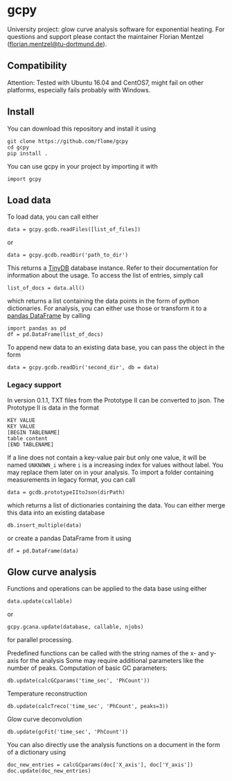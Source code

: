 
# gcpy
University project: glow curve analysis software for exponential heating.
For questions and support please contact the maintainer Florian Mentzel (florian.mentzel@tu-dortmund.de).

## Compatibility
Attention: Tested with Ubuntu 16.04 and CentOS7, might fail on other platforms, especially fails probably with Windows.

## Install

You can download this repository and install it using
```
git clone https://github.com/flome/gcpy
cd gcpy
pip install .
```
You can use gcpy in your project by importing it with
```
import gcpy
```

## Load data

To load data, you can call either
```
data = gcpy.gcdb.readFiles([list_of_files])
```

or

```
data = gcpy.gcdb.readDir('path_to_dir')
```
This returns a [TinyDB](https://tinydb.readthedocs.io/en/latest/) database instance. Refer to their documentation for information about the usage.
To access the list of entries, simply call

```
list_of_docs = data.all()
```
which returns a list containing the data points in the form of python dictionaries. For analysis, you can either use those or transform it to a [pandas DataFrame](https://pandas.pydata.org/) by calling
```
import pandas as pd
df = pd.DataFrame(list_of_docs)
```

To append new data to an existing data base, you can pass the object in the form
```
data = gcpy.gcdb.readDir('second_dir', db = data)
```
### Legacy support

In version 0.1.1, TXT files from the Prototype II can be converted to json. The Prototype II is data in the format
```
KEY VALUE
KEY VALUE
[BEGIN TABLENAME]
table content
[END TABLENAME]
```
If a line does not contain a key-value pair but only one value, it will be named ```UNKNOWN_i``` where ```i``` is a increasing index for values without label. You may replace them later on in your analysis.
To import a folder containing measurements in legacy format, you can call 
```
data = gcdb.prototypeIItoJson(dirPath)
```
which returns a list of dictionaries containing the data. You can either merge this data into an existing database 
```
db.insert_multiple(data)
```
or create a pandas DataFrame from it using
```
df = pd.DataFrame(data)
```

## Glow curve analysis

Functions and operations can be applied to the data base using either
```
data.update(callable)
```
or
```
gcpy.gcana.update(database, callable, njobs)
```
for parallel processing.

Predefined functions can be called with the string names of the x- and y- axis for the analysis
Some may require additional parameters like the number of peaks.
Computation of basic GC parameters: 

```
db.update(calcGCparams('time_sec', 'PhCount'))
```

Temperature reconstruction

```
db.update(calcTreco('time_sec', 'PhCount', peaks=3))
```

Glow curve deconvolution

```
db.update(gcFit('time_sec', 'PhCount'))
```

You can also directly use the analysis functions on a document in the form of a dictionary using
```
doc_new_entries = calcGCparams(doc['X_axis'], doc['Y_axis'])
doc.update(doc_new_entries)
```
